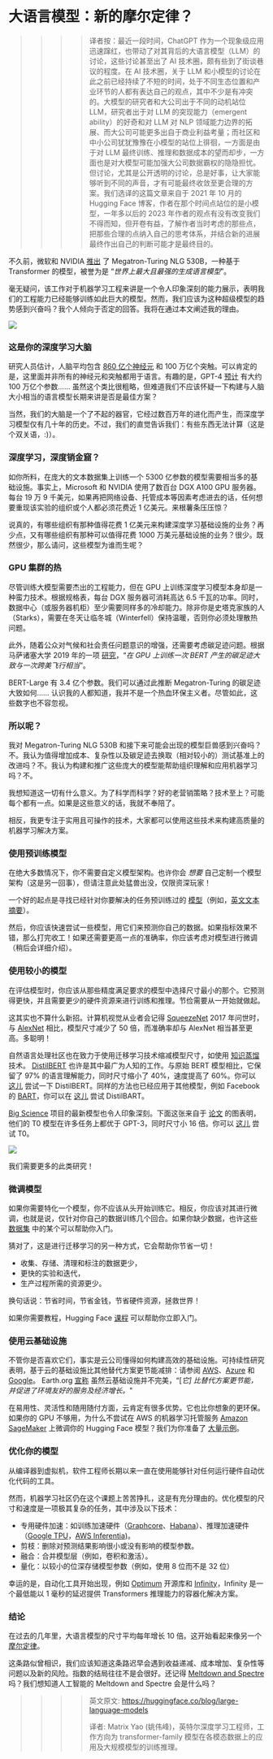 # 大语言模型：新的摩尔定律？

>>>> 译者按：最近一段时间，ChatGPT 作为一个现象级应用迅速蹿红，也带动了对其背后的大语言模型（LLM）的讨论，这些讨论甚至出了 AI 技术圈，颇有些到了街谈巷议的程度。在 AI 技术圈，关于 LLM 和小模型的讨论在此之前已经持续了不短的时间，处于不同生态位置和产业环节的人都有表达自己的观点，其中不少是有冲突的。大模型的研究者和大公司出于不同的动机站位 LLM，研究者出于对 LLM 的突现能力（emergent ability）的好奇和对 LLM 对 NLP 领域能力边界的拓展、而大公司可能更多出自于商业利益考量；而社区和中小公司犹犹豫豫在小模型的站位上徘徊，一方面是由于对 LLM 最终训练、推理和数据成本的望而却步，一方面也是对大模型可能加强大公司数据霸权的隐隐担忧。但讨论，尤其是公开透明的讨论，总是好事，让大家能够听到不同的声音，才有可能最终收敛至更合理的方案。我们选译的这篇文章来自于 2021 年 10 月的 Hugging Face 博客，作者在那个时间点站位的是小模型，一年多以后的 2023 年作者的观点有没有改变我们不得而知，但开卷有益，了解作者当时考虑的那些点，把那些合理的点纳入自己的思考体系，并结合新的进展最终作出自己的判断可能才是最终目的。

不久前，微软和 NVIDIA [推出](https://www.microsoft.com/en-us/research/blog/using-deepspeed-and-megatron-to-train-megatron-turing-nlg-530b-the-worlds-largest-and-most-powerful-generative-language-model/) 了 Megatron-Turing NLG 530B，一种基于 Transformer 的模型，被誉为是 “*世界上最大且最强的生成语言模型*”。

毫无疑问，该工作对于机器学习工程来讲是一个令人印象深刻的能力展示，表明我们的工程能力已经能够训练如此巨大的模型。然而，我们应该为这种超级模型的趋势感到兴奋吗？我个人倾向于否定的回答。我将在通过本文阐述我的理由。

<kbd>
  <img src="assets/33_large_language_models/01_model_size.jpg">
</kbd>

### 这是你的深度学习大脑

研究人员估计，人脑平均包含 [860 亿个神经元](https://pubmed.ncbi.nlm.nih.gov/19226510/) 和 100 万亿个突触。可以肯定的是，这里面并非所有的神经元和突触都用于语言。有趣的是，GPT-4 [预计](https://www.wired.com/story/cerebras-chip-cluster-neural-networks-ai/) 有大约 100 万亿个参数...... 虽然这个类比很粗略，但难道我们不应该怀疑一下构建与人脑大小相当的语言模型长期来讲是否是最佳方案？

当然，我们的大脑是一个了不起的器官，它经过数百万年的进化而产生，而深度学习模型仅有几十年的历史。不过，我们的直觉告诉我们：有些东西无法计算（这是个双关语，:)）。

### 深度学习，深度销金窟？

如你所料，在庞大的文本数据集上训练一个 5300 亿参数的模型需要相当多的基础设施。事实上，Microsoft 和 NVIDIA 使用了数百台 DGX A100 GPU 服务器。每台 19 万 9 千美元，如果再把网络设备、托管成本等因素考虑进去的话，任何想要重现该实验的组织或个人都必须花费近 1 亿美元。来根薯条压压惊？

说真的，有哪些组织有那种值得花费 1 亿美元来构建深度学习基础设施的业务？再少点，又有哪些组织有那种可以值得花费 1000 万美元基础设施的业务？很少。既然很少，那么请问，这些模型为谁而生呢？

### GPU 集群的热

尽管训练大模型需要杰出的工程能力，但在 GPU 上训练深度学习模型本身却是一种蛮力技术。根据规格表，每台 DGX 服务器可消耗高达 6.5 千瓦的功率。同时，数据中心（或服务器机柜）至少需要同样多的冷却能力。除非你是史塔克家族的人（Starks），需要在冬天让临冬城（Winterfell）保持温暖，否则你必须处理散热问题。

此外，随着公众对气候和社会责任问题意识的增强，还需要考虑碳足迹问题。根据马萨诸塞大学 2019 年的一项 [研究](https://arxiv.org/pdf/1906.02243.pdf)，“*在 GPU 上训练一次 BERT 产生的碳足迹大致与一次跨美飞行相当*”。

BERT-Large 有 3.4 亿个参数。我们可以通过此推断 Megatron-Turing 的碳足迹大致如何…… 认识我的人都知道，我并不是一个热血环保主义者。尽管如此，这些数字也不容忽视。

### 所以呢？

我对 Megatron-Turing NLG 530B 和接下来可能会出现的模型巨兽感到兴奋吗？不。我认为值得增加成本、复杂性以及碳足迹去换取（相对较小的）测试基准上的改进吗？不。我认为构建和推广这些庞大的模型能帮助组织理解和应用机器学习吗？不。

我想知道这一切有什么意义。为了科学而科学？好的老营销策略？技术至上？可能每个都有一点。如果是这些意义的话，我就不奉陪了。

相反，我更专注于实用且可操作的技术，大家都可以使用这些技术来构建高质量的机器学习解决方案。

### 使用预训练模型

在绝大多数情况下，你不需要自定义模型架构。也许你会 *想要* 自己定制一个模型架构（这是另一回事），但请注意此处猛兽出没，仅限资深玩家！

一个好的起点是寻找已经针对你要解决的任务预训练过的 [模型](https://huggingface.co/models)（例如，[英文文本摘要](https://huggingface.co/models?language=en&pipeline_tag=summarization&sort=downloads)）。

然后，你应该快速尝试一些模型，用它们来预测你自己的数据。如果指标效果不错，那么打完收工！如果还需要更高一点的准确率，你应该考虑对模型进行微调（稍后会详细介绍）。

### 使用较小的模型

在评估模型时，你应该从那些精度满足要求的模型中选择尺寸最小的那个。它预测得更快，并且需要更少的硬件资源来进行训练和推理。节俭需要从一开始就做起。

这其实也不算什么新招。计算机视觉从业者会记得 [SqueezeNet](https://arxiv.org/abs/1602.07360) 2017 年问世时，与 [AlexNet](https://papers.nips.cc/paper/2012/hash/c399862d3b9d6b76c8436e924a68c45b-Abstract.html) 相比，模型尺寸减少了 50 倍，而准确率却与 AlexNet 相当甚至更高。多聪明！

自然语言处理社区也在致力于使用迁移学习技术缩减模型尺寸，如使用 [知识蒸馏](https://en.wikipedia.org/wiki/Knowledge_distillation) 技术。 [DistilBERT](https://arxiv.org/abs/1910.01108) 也许是其中最广为人知的工作。与原始 BERT 模型相比，它保留了 97% 的语言理解能力，同时尺寸缩小了 40%，速度提高了 60%。你可以 [这儿](https://huggingface.co/distilbert-base-uncased) 尝试一下 DistilBERT。同样的方法也已经应用于其他模型，例如 Facebook 的 [BART](https://arxiv.org/abs/1910.13461)，你可以在 [这儿](https://huggingface.co/models?search=distilbart) 尝试 DistilBART。

[Big Science](https://bigscience.huggingface.co/) 项目的最新模型也令人印象深刻。下面这张来自于 [论文](https://arxiv.org/abs/2110.08207) 的图表明，他们的 T0 模型在许多任务上都优于 GPT-3，同时尺寸小 16 倍。你可以 [这儿](https://huggingface.co/bigscience/T0pp) 尝试 T0。

<kbd>
  <img src="assets/33_large_language_models/02_t0.png">
</kbd>

我们需要更多的此类研究！

### 微调模型

如果你需要特化一个模型，你不应该从头开始训练它。相反，你应该对其进行微调，也就是说，仅针对你自己的数据训练几个回合。如果你缺少数据，也许这些 [数据集](https://huggingface.co/datasets) 中的某个可以帮助你入门。

猜对了，这是进行迁移学习的另一种方式，它会帮助你节省一切！
* 收集、存储、清理和标注的数据更少，
* 更快的实验和迭代，
* 生产过程所需的资源更少。

换句话说：节省时间，节省金钱，节省硬件资源，拯救世界！

如果你需要教程，Hugging Face [课程](https://huggingface.co/course) 可以帮助你立即入门。

### 使用云基础设施

不管你是否喜欢它们，事实是云公司懂得如何构建高效的基础设施。可持续性研究表明，基于云的基础设施比其他替代方案更节能减排：请参阅 [AWS](https://sustainability.aboutamazon.com/environment/the-cloud)、[Azure](https://azure.microsoft.com/en-us/global-infrastructure/sustainability) 和 [Google](https://cloud.google.com/sustainability)。 Earth.org [宣称](https://earth.org/environmental-impact-of-cloud-computing/) 虽然云基础设施并不完美，“[*它] 比替代方案更节能，并促进了环境友好的服务及经济增长。*"

在易用性、灵活性和随用随付方面，云肯定有很多优势。它也比你想象的更环保。如果你的 GPU 不够用，为什么不尝试在 AWS 的机器学习托管服务 [Amazon SageMaker](https://aws.amazon.com/sagemaker/) 上微调你的 Hugging Face 模型？我们为你准备了 [大量示例](https://huggingface.co/docs/sagemaker/train)。

### 优化你的模型

从编译器到虚拟机，软件工程师长期以来一直在使用能够针对任何运行硬件自动优化代码的工具。

然而，机器学习社区仍在这个课题上苦苦挣扎，这是有充分理由的。优化模型的尺寸和速度是一项极其复杂的任务，其中涉及以下技术：

* 专用硬件加速：如训练加速硬件（[Graphcore](https://www.graphcore.ai/)、[Habana](https://habana.ai/)）、推理加速硬件（[Google TPU](https://cloud.google.com/tpu)，[AWS Inferentia](https://aws.amazon.com/machine-learning/inferentia/))。
* 剪枝：删除对预测结果影响很小或没有影响的模型参数。
* 融合：合并模型层（例如，卷积和激活）。
* 量化：以较小的位深存储模型参数（例如，使用 8 位而不是 32 位）

幸运的是，自动化工具开始出现，例如 [Optimum](https://huggingface.co/hardware) 开源库和 [Infinity](https://huggingface.co/infinity)，Infinity 是一个最低能以 1 毫秒的延迟提供 Transformers 推理能力的容器化解决方案。

### 结论

在过去的几年里，大语言模型的尺寸平均每年增长 10 倍。这开始看起来像另一个 [摩尔定律](https://en.wikipedia.org/wiki/Moore%27s_law)。

这条路似曾相识，我们应该知道这条路迟早会遇到收益递减、成本增加、复杂性等问题以及新的风险。指数的结局往往不是会很好。还记得 [Meltdown and Spectre](https://meltdownattack.com/) 吗？我们想知道人工智能的 Meltdown and Spectre 会是什么吗？

>>>> 英文原文: <url> https://huggingface.co/blog/large-language-models </url>
>>>>
>>>> 译者: Matrix Yao (姚伟峰)，英特尔深度学习工程师，工作方向为 transformer-family 模型在各模态数据上的应用及大规模模型的训练推理。